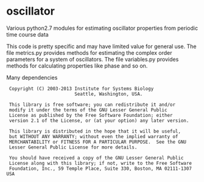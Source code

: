 oscillator
==========

Various python2.7 modules for estimating oscillator properties from periodic time course data


This code is pretty specific and may have limited value for general use.
The file metrics.py provides methods for estimating the complex order parameters
for a system of oscillators.  The file variables.py provides methods
for calculating properties like phase and so on.

Many dependencies 






 
     Copyright (C) 2003-2013 Institute for Systems Biology
                             Seattle, Washington, USA.
 
     This library is free software; you can redistribute it and/or
     modify it under the terms of the GNU Lesser General Public
     License as published by the Free Software Foundation; either
     version 2.1 of the License, or (at your option) any later version.
 
     This library is distributed in the hope that it will be useful,
     but WITHOUT ANY WARRANTY; without even the implied warranty of
     MERCHANTABILITY or FITNESS FOR A PARTICULAR PURPOSE.  See the GNU
     Lesser General Public License for more details.
 
     You should have received a copy of the GNU Lesser General Public
     License along with this library; if not, write to the Free Software
     Foundation, Inc., 59 Temple Place, Suite 330, Boston, MA 02111-1307  USA


